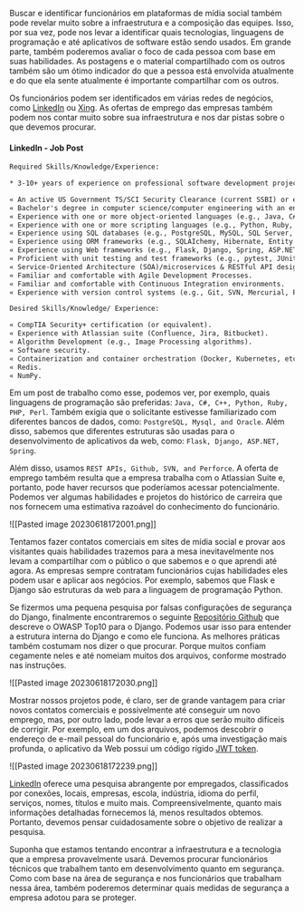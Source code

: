 Buscar e identificar funcionários em plataformas de mídia social também pode revelar muito sobre a infraestrutura e a composição das equipes. Isso, por sua vez, pode nos levar a identificar quais tecnologias, linguagens de programação e até aplicativos de software estão sendo usados. Em grande parte, também poderemos avaliar o foco de cada pessoa com base em suas habilidades. As postagens e o material compartilhado com os outros também são um ótimo indicador do que a pessoa está envolvida atualmente e do que ela sente atualmente é importante compartilhar com os outros.

Os funcionários podem ser identificados em várias redes de negócios, como [LinkedIn](https://www.linkedin.com/) ou [Xing](https://www.xing.de/). As ofertas de emprego das empresas também podem nos contar muito sobre sua infraestrutura e nos dar pistas sobre o que devemos procurar.

#### LinkedIn - Job Post

```txt
Required Skills/Knowledge/Experience:

* 3-10+ years of experience on professional software development projects.

« An active US Government TS/SCI Security Clearance (current SSBI) or eligibility to obtain TS/SCI within nine months.
« Bachelor's degree in computer science/computer engineering with an engineering/math focus or another equivalent field of discipline.
« Experience with one or more object-oriented languages (e.g., Java, C#, C++).
« Experience with one or more scripting languages (e.g., Python, Ruby, PHP, Perl).
« Experience using SQL databases (e.g., PostgreSQL, MySQL, SQL Server, Oracle).
« Experience using ORM frameworks (e.g., SQLAIchemy, Hibernate, Entity Framework).
« Experience using Web frameworks (e.g., Flask, Django, Spring, ASP.NET MVC).
« Proficient with unit testing and test frameworks (e.g., pytest, JUnit, NUnit, xUnit).
« Service-Oriented Architecture (SOA)/microservices & RESTful API design/implementation.
« Familiar and comfortable with Agile Development Processes.
« Familiar and comfortable with Continuous Integration environments.
« Experience with version control systems (e.g., Git, SVN, Mercurial, Perforce).

Desired Skills/Knowledge/ Experience:

« CompTIA Security+ certification (or equivalent).
« Experience with Atlassian suite (Confluence, Jira, Bitbucket).
« Algorithm Development (e.g., Image Processing algorithms).
« Software security.
« Containerization and container orchestration (Docker, Kubernetes, etc.)
« Redis.
« NumPy.
```

Em um post de trabalho como esse, podemos ver, por exemplo, quais linguagens de programação são preferidas: `Java, C#, C++, Python, Ruby, PHP, Perl`. Também exigia que o solicitante estivesse familiarizado com diferentes bancos de dados, como: `PostgreSQL, Mysql, and Oracle`. Além disso, sabemos que diferentes estruturas são usadas para o desenvolvimento de aplicativos da web, como: `Flask, Django, ASP.NET, Spring`.

Além disso, usamos `REST APIs, Github, SVN, and Perforce`. A oferta de emprego também resulta que a empresa trabalha com o Atlassian Suite e, portanto, pode haver recursos que poderíamos acessar potencialmente. Podemos ver algumas habilidades e projetos do histórico de carreira que nos fornecem uma estimativa razoável do conhecimento do funcionário.

![[Pasted image 20230618172001.png]]

Tentamos fazer contatos comerciais em sites de mídia social e provar aos visitantes quais habilidades trazemos para a mesa inevitavelmente nos levam a compartilhar com o público o que sabemos e o que aprendi até agora. As empresas sempre contratam funcionários cujas habilidades eles podem usar e aplicar aos negócios. Por exemplo, sabemos que Flask e Django são estruturas da web para a linguagem de programação Python.

Se fizermos uma pequena pesquisa por falsas configurações de segurança do Django, finalmente encontraremos o seguinte [Repositório Github](https://github.com/boomcamp/django-security) que descreve o OWASP Top10 para o Django. Podemos usar isso para entender a estrutura interna do Django e como ele funciona. As melhores práticas também costumam nos dizer o que procurar. Porque muitos confiam cegamente neles e até nomeiam muitos dos arquivos, conforme mostrado nas instruções.

![[Pasted image 20230618172030.png]]

Mostrar nossos projetos pode, é claro, ser de grande vantagem para criar novos contatos comerciais e possivelmente até conseguir um novo emprego, mas, por outro lado, pode levar a erros que serão muito difíceis de corrigir. Por exemplo, em um dos arquivos, podemos descobrir o endereço de e-mail pessoal do funcionário e, após uma investigação mais profunda, o aplicativo da Web possui um código rígido [JWT token](https://jwt.io/).

![[Pasted image 20230618172239.png]]

[LinkedIn](https://www.linkedin.com/) oferece uma pesquisa abrangente por empregados, classificados por conexões, locais, empresas, escola, indústria, idioma do perfil, serviços, nomes, títulos e muito mais. Compreensivelmente, quanto mais informações detalhadas fornecemos lá, menos resultados obtemos. Portanto, devemos pensar cuidadosamente sobre o objetivo de realizar a pesquisa.

Suponha que estamos tentando encontrar a infraestrutura e a tecnologia que a empresa provavelmente usará. Devemos procurar funcionários técnicos que trabalhem tanto em desenvolvimento quanto em segurança. Como com base na área de segurança e nos funcionários que trabalham nessa área, também poderemos determinar quais medidas de segurança a empresa adotou para se proteger.

